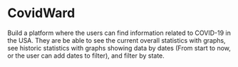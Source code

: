 # CovidWard
Build a platform where the users can find information related to COVID-19 in the USA. They are be able to see the current overall statistics with graphs, see historic statistics with graphs showing data by dates (From start to now, or the user can add dates to filter), and filter by state.
